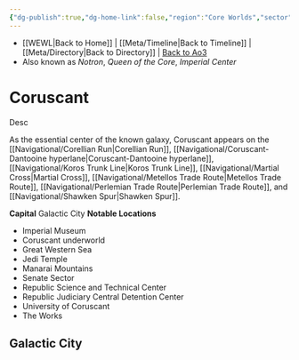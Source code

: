 ```yaml
---
{"dg-publish":true,"dg-home-link":false,"region":"Core Worlds","sector":"Corusca","system":"Coruscant","grid":"L-9","aliases":[],"tags":["map","resistance","democracy","corellian","perlemian","corudant","koros","martial","metellos","spur","unfinished"],"permalink":"/navigational/coruscant/","dgHomeLink":false,"dgPassFrontmatter":true}
---
```


- [[WEWL\|Back to Home]] | [[Meta/Timeline\|Back to Timeline]] | [[Meta/Directory\|Back to Directory]] | [Back to Ao3](https://archiveofourown.org/works/19334440/chapters/45992584)
- Also known as *Notron*, *Queen of the Core*, *Imperial Center*

# Coruscant
Desc

As the essential center of the known galaxy, Coruscant appears on the [[Navigational/Corellian Run\|Corellian Run]], [[Navigational/Coruscant-Dantooine hyperlane\|Coruscant-Dantooine hyperlane]], [[Navigational/Koros Trunk Line\|Koros Trunk Line]], [[Navigational/Martial Cross\|Martial Cross]], [[Navigational/Metellos Trade Route\|Metellos Trade Route]], [[Navigational/Perlemian Trade Route\|Perlemian Trade Route]], and [[Navigational/Shawken Spur\|Shawken Spur]].

**Capital** Galactic City
**Notable Locations**
- Imperial Museum
- Coruscant underworld
- Great Western Sea
- Jedi Temple
- Manarai Mountains
- Senate Sector
- Republic Science and Technical Center
- Republic Judiciary Central Detention Center
- University of Coruscant
- The Works

## Galactic City
